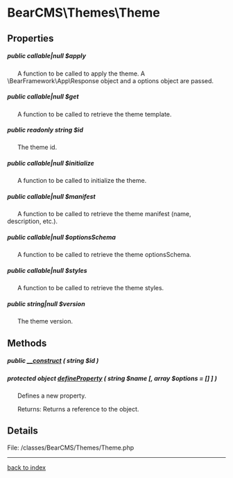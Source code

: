 # BearCMS\Themes\Theme

## Properties

##### public callable|null $apply

&nbsp;&nbsp;&nbsp;&nbsp;&nbsp;&nbsp;A function to be called to apply the theme. A \BearFramework\App\Response object and a options object are passed.

##### public callable|null $get

&nbsp;&nbsp;&nbsp;&nbsp;&nbsp;&nbsp;A function to be called to retrieve the theme template.

##### public readonly string $id

&nbsp;&nbsp;&nbsp;&nbsp;&nbsp;&nbsp;The theme id.

##### public callable|null $initialize

&nbsp;&nbsp;&nbsp;&nbsp;&nbsp;&nbsp;A function to be called to initialize the theme.

##### public callable|null $manifest

&nbsp;&nbsp;&nbsp;&nbsp;&nbsp;&nbsp;A function to be called to retrieve the theme manifest (name, description, etc.).

##### public callable|null $optionsSchema

&nbsp;&nbsp;&nbsp;&nbsp;&nbsp;&nbsp;A function to be called to retrieve the theme optionsSchema.

##### public callable|null $styles

&nbsp;&nbsp;&nbsp;&nbsp;&nbsp;&nbsp;A function to be called to retrieve the theme styles.

##### public string|null $version

&nbsp;&nbsp;&nbsp;&nbsp;&nbsp;&nbsp;The theme version.

## Methods

##### public [__construct](bearcms.themes.theme.__construct.method.md) ( string $id )

##### protected object [defineProperty](bearcms.themes.theme.defineproperty.method.md) ( string $name [, array $options = [] ] )

&nbsp;&nbsp;&nbsp;&nbsp;&nbsp;&nbsp;Defines a new property.

&nbsp;&nbsp;&nbsp;&nbsp;&nbsp;&nbsp;Returns: Returns a reference to the object.

## Details

File: /classes/BearCMS/Themes/Theme.php

---

[back to index](index.md)

